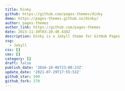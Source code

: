 ```yaml
---
title: Dinky
github: https://github.com/pages-themes/dinky
demo: https://pages-themes.github.io/dinky/
author: pages-themes
author_link: https://github.com/pages-themes
date: 2023-11-30T03:28:40.438Z
description: Dinky is a Jekyll theme for GitHub Pages
ssg:
  - Jekyll
css: []
cms: []
category: []
draft: false
publish_date: '2016-10-06T23:00:23Z'
update_date: '2021-07-29T17:55:53Z'
github_star: 109
github_fork: 278
---
```

